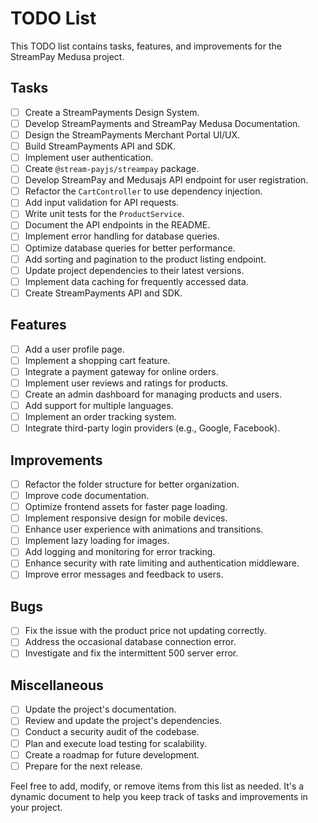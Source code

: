 # TODO List

This TODO list contains tasks, features, and improvements for the StreamPay Medusa project.

## Tasks

- [ ] Create a StreamPayments Design System.
- [ ] Develop StreamPayments and StreamPay Medusa Documentation.
- [ ] Design the StreamPayments Merchant Portal UI/UX.
- [ ] Build StreamPayments API and SDK.
- [ ] Implement user authentication.
- [ ] Create `@stream-payjs/streampay` package.
- [ ] Develop StreamPay and Medusajs API endpoint for user registration.
- [ ] Refactor the `CartController` to use dependency injection.
- [ ] Add input validation for API requests.
- [ ] Write unit tests for the `ProductService`.
- [ ] Document the API endpoints in the README.
- [ ] Implement error handling for database queries.
- [ ] Optimize database queries for better performance.
- [ ] Add sorting and pagination to the product listing endpoint.
- [ ] Update project dependencies to their latest versions.
- [ ] Implement data caching for frequently accessed data.
- [ ] Create StreamPayments API and SDK.

## Features

- [ ] Add a user profile page.
- [ ] Implement a shopping cart feature.
- [ ] Integrate a payment gateway for online orders.
- [ ] Implement user reviews and ratings for products.
- [ ] Create an admin dashboard for managing products and users.
- [ ] Add support for multiple languages.
- [ ] Implement an order tracking system.
- [ ] Integrate third-party login providers (e.g., Google, Facebook).

## Improvements

- [ ] Refactor the folder structure for better organization.
- [ ] Improve code documentation.
- [ ] Optimize frontend assets for faster page loading.
- [ ] Implement responsive design for mobile devices.
- [ ] Enhance user experience with animations and transitions.
- [ ] Implement lazy loading for images.
- [ ] Add logging and monitoring for error tracking.
- [ ] Enhance security with rate limiting and authentication middleware.
- [ ] Improve error messages and feedback to users.

## Bugs

- [ ] Fix the issue with the product price not updating correctly.
- [ ] Address the occasional database connection error.
- [ ] Investigate and fix the intermittent 500 server error.

## Miscellaneous

- [ ] Update the project's documentation.
- [ ] Review and update the project's dependencies.
- [ ] Conduct a security audit of the codebase.
- [ ] Plan and execute load testing for scalability.
- [ ] Create a roadmap for future development.
- [ ] Prepare for the next release.

Feel free to add, modify, or remove items from this list as needed. It's a dynamic document to help you keep track of tasks and improvements in your project.
